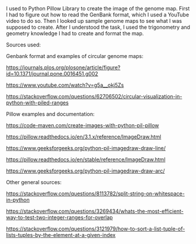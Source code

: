 I used to Python Pillow Library to create the image of the genome map. First I had to figure out how to read the GenBank format, which I used a YouTube video to do so. Then I looked up sample genome maps to see what I was supposed to create. After I understood the task, I used the trigonometry and geometry knowledge I had to create and format the map.

Sources used:

Genbank format and examples of circular genome maps:

https://journals.plos.org/plosone/article/figure?id=10.1371/journal.pone.0016451.g002

https://www.youtube.com/watch?v=g5a__okj5Zs

https://stackoverflow.com/questions/62706502/circular-visualization-in-python-with-piled-ranges

Pillow examples and documentation:

https://code-maven.com/create-images-with-python-pil-pillow

https://pillow.readthedocs.io/en/3.1.x/reference/ImageDraw.html

https://www.geeksforgeeks.org/python-pil-imagedraw-draw-line/

https://pillow.readthedocs.io/en/stable/reference/ImageDraw.html

https://www.geeksforgeeks.org/python-pil-imagedraw-draw-arc/

Other general sources:

https://stackoverflow.com/questions/8113782/split-string-on-whitespace-in-python

https://stackoverflow.com/questions/3269434/whats-the-most-efficient-way-to-test-two-integer-ranges-for-overlap

https://stackoverflow.com/questions/3121979/how-to-sort-a-list-tuple-of-lists-tuples-by-the-element-at-a-given-index
